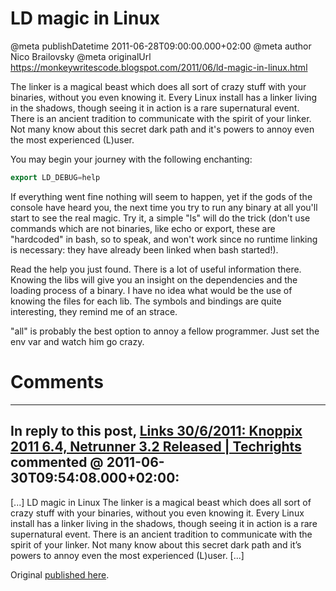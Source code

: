 # LD magic in Linux

@meta publishDatetime 2011-06-28T09:00:00.000+02:00
@meta author Nico Brailovsky
@meta originalUrl https://monkeywritescode.blogspot.com/2011/06/ld-magic-in-linux.html

The linker is a magical beast which does all sort of crazy stuff with your binaries, without you even knowing it. Every Linux install has a linker living in the shadows, though seeing it in action is a rare supernatural event. There is an ancient tradition to communicate with the spirit of your linker. Not many know about this secret dark path and it's powers to annoy even the most experienced (L)user.

You may begin your journey with the following enchanting:

```c++
export LD_DEBUG=help
```

If everything went fine nothing will seem to happen, yet if the gods of the console have heard you, the next time you try to run any binary at all you'll start to see the real magic. Try it, a simple "ls" will do the trick (don't use commands which are not binaries, like echo or export, these are "hardcoded" in bash, so to speak, and won't work since no runtime linking is necessary: they have already been linked when bash started!).

Read the help you just found. There is a lot of useful information there. Knowing the libs will give you an insight on the dependencies and the loading process of a binary. I have no idea what would be the use of knowing the files for each lib. The symbols and bindings are quite interesting, they remind me of an strace.

"all" is probably the best option to annoy a fellow programmer. Just set the env var and watch him go crazy.



# Comments

---
## In reply to this post, [Links 30/6/2011: Knoppix 2011 6.4, Netrunner 3.2 Released | Techrights](http://techrights.org/2011/06/30/netrunner-3-2-released/) commented @ 2011-06-30T09:54:08.000+02:00:

[...] LD magic in Linux The linker is a magical beast which does all sort of crazy stuff with your binaries, without you even knowing it. Every Linux install has a linker living in the shadows, though seeing it in action is a rare supernatural event. There is an ancient tradition to communicate with the spirit of your linker. Not many know about this secret dark path and it’s powers to annoy even the most experienced (L)user. [...]

Original [published here](md_blog/2011/0628_LDmagicinLinux.md).
